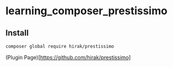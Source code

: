 # learning_composer_prestissimo

## Install

`composer global require hirak/prestissimo`

(Plugin Page)[https://github.com/hirak/prestissimo]
